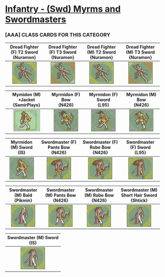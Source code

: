 # [Infantry - (Swd) Myrms and Swordmasters](../)

### [AAA] CLASS CARDS FOR THIS CATEGORY


|Dread Fighter (F) T2 Sword <br> {Nuramon}|Dread Fighter (F) T3 Sword <br> {Nuramon}|Dread Fighter (M) T2 Sword <br> {Nuramon}|Dread Fighter (M) T3 Sword  <br> {Nuramon}|
| :---: | :---: | :---: | :---: |
|<img alt="Dread Fighter (F) T2 Sword {Nuramon}" src="Dread Fighter (F) T2 Sword {Nuramon}.png" />|<img alt="Dread Fighter (F) T3 Sword {Nuramon}" src="Dread Fighter (F) T3 Sword {Nuramon}.png" />|<img alt="Dread Fighter (M) T2 Sword {Nuramon}" src="Dread Fighter (M) T2 Sword {Nuramon}.png" />|<img alt="Dread Fighter (M) T3 Sword  {Nuramon}" src="Dread Fighter (M) T3 Sword  {Nuramon}.png" />|


|Mymidon (M) +Jacket <br> {SamirPlays}|Myrmidon (F) Bow <br> {N426}|Myrmidon (F) Sword <br> {L95}|Myrmidon (M) Bow <br> {N426}|
| :---: | :---: | :---: | :---: |
|<img alt="Mymidon (M) +Jacket {SamirPlays}" src="Mymidon (M) +Jacket {SamirPlays}.png" />|<img alt="Myrmidon (F) Bow {N426}" src="Myrmidon (F) Bow {N426}.png" />|<img alt="Myrmidon (F) Sword {L95}" src="Myrmidon (F) Sword {L95}.png" />|<img alt="Myrmidon (M) Bow {N426}" src="Myrmidon (M) Bow {N426}.png" />|


|Myrmidon (M) Sword <br> {IS}|Swordmaster (F) Pants Bow <br> {N426}|Swordmaster (F) Robe Bow <br> {N426}|Swordmaster (F) Sword <br> {L95}|
| :---: | :---: | :---: | :---: |
|<img alt="Myrmidon (M) Sword {IS}" src="Myrmidon (M) Sword {IS}.png" />|<img alt="Swordmaster (F) Pants Bow {N426}" src="Swordmaster (F) Pants Bow {N426}.png" />|<img alt="Swordmaster (F) Robe Bow {N426}" src="Swordmaster (F) Robe Bow {N426}.png" />|<img alt="Swordmaster (F) Sword {L95}" src="Swordmaster (F) Sword {L95}.png" />|


|Swordmaster (M) Bald <br> {Pikmin}|Swordmaster (M) Pants Bow <br> {N426}|Swordmaster (M) Robe Bow <br> {N426}|Swordmaster (M) Short Hair Sword <br> {Shtick}|
| :---: | :---: | :---: | :---: |
|<img alt="Swordmaster (M) Bald {Pikmin}" src="Swordmaster (M) Bald {Pikmin}.png" />|<img alt="Swordmaster (M) Pants Bow {N426}" src="Swordmaster (M) Pants Bow {N426}.png" />|<img alt="Swordmaster (M) Robe Bow {N426}" src="Swordmaster (M) Robe Bow {N426}.png" />|<img alt="Swordmaster (M) Short Hair Sword {Shtick}" src="Swordmaster (M) Short Hair Sword {Shtick}.png" />|


|Swordmaster (M) Sword <br> {IS}|
| :---: |
|<img alt="Swordmaster (M) Sword {IS}" src="Swordmaster (M) Sword {IS}.png" />|



